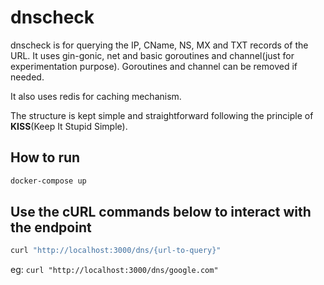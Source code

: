 # dnscheck

 dnscheck is for querying the IP, CName, NS, MX and TXT records of the URL.
 It uses gin-gonic, net and basic goroutines and channel(just for experimentation purpose). Goroutines and channel can be removed if needed.

 It also uses redis for caching mechanism.

 The structure is kept simple and straightforward following the principle of **KISS**(Keep It Stupid Simple).

## How to run

```sh
docker-compose up
```

## Use the cURL commands below to interact with the endpoint

```sh
curl "http://localhost:3000/dns/{url-to-query}"
```

eg: `curl "http://localhost:3000/dns/google.com"`
